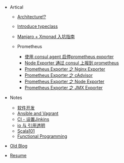 * Artical
  * [Architecture!?](docs/3_tier_arch.md)
  * [Introduce typeclass](docs/introduce_typeclass.md)
  * [Manjaro + Xmonad 入坑指南](docs/mydotfile.md)

  * Prometheus
    * [使用 consul agent 启停prometheus exporter](docs/prometheus_consul_exporter.md)
    * [Node Exporter 通过 consul 上报到 prometheus](docs/prometheus_consul_node.md)
    * [Prometheus Exporter 之 Nginx Exporter](docs/prometheus_nginx_exporter.md)
    * [Prometheus Exporter 之 cAdvisor](docs/prometheus_cadvisor_exporter.md)
    * [Prometheus Exporter 之 Node Exporter](docs/prometheus_node_exporter.md)
    * [Prometheus Exporter 之 JMX Exporter](docs/prometheus_jmx_exporter.md)

* Notes
  * [软件开发](notes/software_developing.md)
  * [Ansible and Vagrant](notes/ansible_vagrant.md)
  * [CI - 设置Jinkins](notes/continue_integration.md)
  * [io 与 引用透明](notes/io_referential_transparency.md)
  * [Scala101](notes/scala101.md)
  * [Functional Programming](notes/functional_programming.md)

* [Old Blog](http://zhpooer.github.io/)
* [Resume](http://bobzhangwz.github.io/)
